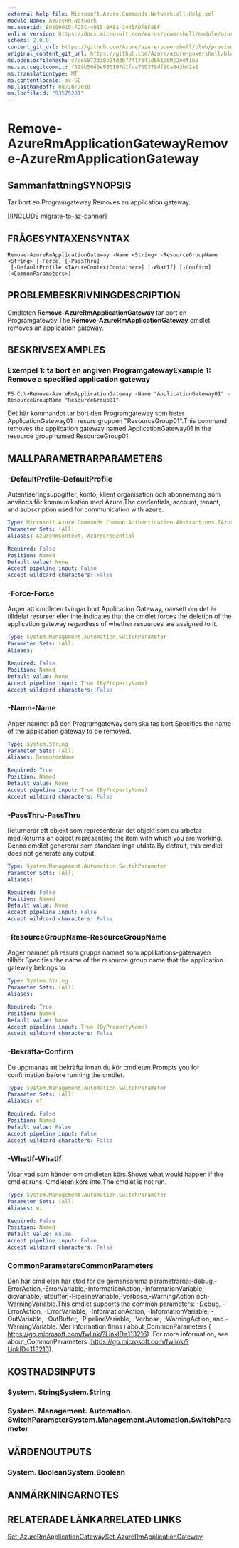 ```yaml
---
external help file: Microsoft.Azure.Commands.Network.dll-Help.xml
Module Name: AzureRM.Network
ms.assetid: E9390015-FD5C-4015-BA81-3445ADF8F8BF
online version: https://docs.microsoft.com/en-us/powershell/module/azurerm.network/remove-azurermapplicationgateway
schema: 2.0.0
content_git_url: https://github.com/Azure/azure-powershell/blob/preview/src/ResourceManager/Network/Commands.Network/help/Remove-AzureRmApplicationGateway.md
original_content_git_url: https://github.com/Azure/azure-powershell/blob/preview/src/ResourceManager/Network/Commands.Network/help/Remove-AzureRmApplicationGateway.md
ms.openlocfilehash: c7ce5872338b9fd3b7741f341d661d09c2eef16a
ms.sourcegitcommit: f599b50d5e980197d1fca769378df90a842b42a1
ms.translationtype: MT
ms.contentlocale: sv-SE
ms.lasthandoff: 08/20/2020
ms.locfileid: "93575201"
---
```

# <span data-ttu-id="df714-101">Remove-AzureRmApplicationGateway</span><span class="sxs-lookup"><span data-stu-id="df714-101">Remove-AzureRmApplicationGateway</span></span>

## <span data-ttu-id="df714-102">Sammanfattning</span><span class="sxs-lookup"><span data-stu-id="df714-102">SYNOPSIS</span></span>
<span data-ttu-id="df714-103">Tar bort en Programgateway.</span><span class="sxs-lookup"><span data-stu-id="df714-103">Removes an application gateway.</span></span>

[!INCLUDE [migrate-to-az-banner](../../includes/migrate-to-az-banner.md)]

## <span data-ttu-id="df714-104">FRÅGESYNTAXEN</span><span class="sxs-lookup"><span data-stu-id="df714-104">SYNTAX</span></span>

```
Remove-AzureRmApplicationGateway -Name <String> -ResourceGroupName <String> [-Force] [-PassThru]
 [-DefaultProfile <IAzureContextContainer>] [-WhatIf] [-Confirm] [<CommonParameters>]
```

## <span data-ttu-id="df714-105">PROBLEMBESKRIVNING</span><span class="sxs-lookup"><span data-stu-id="df714-105">DESCRIPTION</span></span>
<span data-ttu-id="df714-106">Cmdleten **Remove-AzureRmApplicationGateway** tar bort en Programgateway.</span><span class="sxs-lookup"><span data-stu-id="df714-106">The **Remove-AzureRmApplicationGateway** cmdlet removes an application gateway.</span></span>

## <span data-ttu-id="df714-107">BESKRIVS</span><span class="sxs-lookup"><span data-stu-id="df714-107">EXAMPLES</span></span>

### <span data-ttu-id="df714-108">Exempel 1: ta bort en angiven Programgateway</span><span class="sxs-lookup"><span data-stu-id="df714-108">Example 1: Remove a specified application gateway</span></span>
```
PS C:\>Remove-AzureRmApplicationGateway -Name "ApplicationGateway01" -ResourceGroupName "ResourceGroup01"
```

<span data-ttu-id="df714-109">Det här kommandot tar bort den Programgateway som heter ApplicationGateway01 i resurs gruppen "ResourceGroup01".</span><span class="sxs-lookup"><span data-stu-id="df714-109">This command removes the application gateway named ApplicationGateway01 in the resource group named ResourceGroup01.</span></span>

## <span data-ttu-id="df714-110">MALLPARAMETRAR</span><span class="sxs-lookup"><span data-stu-id="df714-110">PARAMETERS</span></span>

### <span data-ttu-id="df714-111">-DefaultProfile</span><span class="sxs-lookup"><span data-stu-id="df714-111">-DefaultProfile</span></span>
<span data-ttu-id="df714-112">Autentiseringsuppgifter, konto, klient organisation och abonnemang som används för kommunikation med Azure.</span><span class="sxs-lookup"><span data-stu-id="df714-112">The credentials, account, tenant, and subscription used for communication with azure.</span></span>

```yaml
Type: Microsoft.Azure.Commands.Common.Authentication.Abstractions.IAzureContextContainer
Parameter Sets: (All)
Aliases: AzureRmContext, AzureCredential

Required: False
Position: Named
Default value: None
Accept pipeline input: False
Accept wildcard characters: False
```

### <span data-ttu-id="df714-113">-Force</span><span class="sxs-lookup"><span data-stu-id="df714-113">-Force</span></span>
<span data-ttu-id="df714-114">Anger att cmdleten tvingar bort Application Gateway, oavsett om det är tilldelat resurser eller inte.</span><span class="sxs-lookup"><span data-stu-id="df714-114">Indicates that the cmdlet forces the deletion of the application gateway regardless of whether resources are assigned to it.</span></span>

```yaml
Type: System.Management.Automation.SwitchParameter
Parameter Sets: (All)
Aliases:

Required: False
Position: Named
Default value: None
Accept pipeline input: True (ByPropertyName)
Accept wildcard characters: False
```

### <span data-ttu-id="df714-115">-Namn</span><span class="sxs-lookup"><span data-stu-id="df714-115">-Name</span></span>
<span data-ttu-id="df714-116">Anger namnet på den Programgateway som ska tas bort.</span><span class="sxs-lookup"><span data-stu-id="df714-116">Specifies the name of the application gateway to be removed.</span></span>

```yaml
Type: System.String
Parameter Sets: (All)
Aliases: ResourceName

Required: True
Position: Named
Default value: None
Accept pipeline input: True (ByPropertyName)
Accept wildcard characters: False
```

### <span data-ttu-id="df714-117">-PassThru</span><span class="sxs-lookup"><span data-stu-id="df714-117">-PassThru</span></span>
<span data-ttu-id="df714-118">Returnerar ett objekt som representerar det objekt som du arbetar med.</span><span class="sxs-lookup"><span data-stu-id="df714-118">Returns an object representing the item with which you are working.</span></span>
<span data-ttu-id="df714-119">Denna cmdlet genererar som standard inga utdata.</span><span class="sxs-lookup"><span data-stu-id="df714-119">By default, this cmdlet does not generate any output.</span></span>

```yaml
Type: System.Management.Automation.SwitchParameter
Parameter Sets: (All)
Aliases:

Required: False
Position: Named
Default value: None
Accept pipeline input: False
Accept wildcard characters: False
```

### <span data-ttu-id="df714-120">-ResourceGroupName</span><span class="sxs-lookup"><span data-stu-id="df714-120">-ResourceGroupName</span></span>
<span data-ttu-id="df714-121">Anger namnet på resurs grupps namnet som applikations-gatewayen tillhör.</span><span class="sxs-lookup"><span data-stu-id="df714-121">Specifies the name of the resource group name that the application gateway belongs to.</span></span>

```yaml
Type: System.String
Parameter Sets: (All)
Aliases:

Required: True
Position: Named
Default value: None
Accept pipeline input: True (ByPropertyName)
Accept wildcard characters: False
```

### <span data-ttu-id="df714-122">-Bekräfta</span><span class="sxs-lookup"><span data-stu-id="df714-122">-Confirm</span></span>
<span data-ttu-id="df714-123">Du uppmanas att bekräfta innan du kör cmdleten.</span><span class="sxs-lookup"><span data-stu-id="df714-123">Prompts you for confirmation before running the cmdlet.</span></span>

```yaml
Type: System.Management.Automation.SwitchParameter
Parameter Sets: (All)
Aliases: cf

Required: False
Position: Named
Default value: False
Accept pipeline input: False
Accept wildcard characters: False
```

### <span data-ttu-id="df714-124">-WhatIf</span><span class="sxs-lookup"><span data-stu-id="df714-124">-WhatIf</span></span>
<span data-ttu-id="df714-125">Visar vad som händer om cmdleten körs.</span><span class="sxs-lookup"><span data-stu-id="df714-125">Shows what would happen if the cmdlet runs.</span></span>
<span data-ttu-id="df714-126">Cmdleten körs inte.</span><span class="sxs-lookup"><span data-stu-id="df714-126">The cmdlet is not run.</span></span>

```yaml
Type: System.Management.Automation.SwitchParameter
Parameter Sets: (All)
Aliases: wi

Required: False
Position: Named
Default value: False
Accept pipeline input: False
Accept wildcard characters: False
```

### <span data-ttu-id="df714-127">CommonParameters</span><span class="sxs-lookup"><span data-stu-id="df714-127">CommonParameters</span></span>
<span data-ttu-id="df714-128">Den här cmdleten har stöd för de gemensamma parametrarna:-debug,-ErrorAction,-ErrorVariable,-InformationAction,-InformationVariable,-disvariable,-utbuffer,-PipelineVariable,-verbose,-WarningAction och-WarningVariable.</span><span class="sxs-lookup"><span data-stu-id="df714-128">This cmdlet supports the common parameters: -Debug, -ErrorAction, -ErrorVariable, -InformationAction, -InformationVariable, -OutVariable, -OutBuffer, -PipelineVariable, -Verbose, -WarningAction, and -WarningVariable.</span></span> <span data-ttu-id="df714-129">Mer information finns i about_CommonParameters ( https://go.microsoft.com/fwlink/?LinkID=113216) .</span><span class="sxs-lookup"><span data-stu-id="df714-129">For more information, see about_CommonParameters (https://go.microsoft.com/fwlink/?LinkID=113216).</span></span>

## <span data-ttu-id="df714-130">KOSTNADS</span><span class="sxs-lookup"><span data-stu-id="df714-130">INPUTS</span></span>

### <span data-ttu-id="df714-131">System. String</span><span class="sxs-lookup"><span data-stu-id="df714-131">System.String</span></span>

### <span data-ttu-id="df714-132">System. Management. Automation. SwitchParameter</span><span class="sxs-lookup"><span data-stu-id="df714-132">System.Management.Automation.SwitchParameter</span></span>

## <span data-ttu-id="df714-133">VÄRDEN</span><span class="sxs-lookup"><span data-stu-id="df714-133">OUTPUTS</span></span>

### <span data-ttu-id="df714-134">System. Boolean</span><span class="sxs-lookup"><span data-stu-id="df714-134">System.Boolean</span></span>

## <span data-ttu-id="df714-135">ANMÄRKNINGAR</span><span class="sxs-lookup"><span data-stu-id="df714-135">NOTES</span></span>

## <span data-ttu-id="df714-136">RELATERADE LÄNKAR</span><span class="sxs-lookup"><span data-stu-id="df714-136">RELATED LINKS</span></span>

[<span data-ttu-id="df714-137">Set-AzureRmApplicationGateway</span><span class="sxs-lookup"><span data-stu-id="df714-137">Set-AzureRmApplicationGateway</span></span>](./Set-AzureRmApplicationGateway.md)


